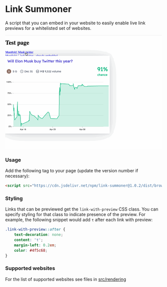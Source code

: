 # Link Summoner

A script that you can embed in your website  to easily enable live link previews for a whitelisted set of websites.

![](./media/manifold-link-summoner.gif)

### Usage

Add the following tag to your page (update the version number if necessary):

```html
<script src="https://cdn.jsdelivr.net/npm/link-summoner@1.0.2/dist/browser.min.js" type="module"></script>
```

### Styling

Links that can be previewed get the `link-with-preview` CSS class. You can specify styling for that class to indicate presence of the preview. For example, the following snippet would add `τ` after each link with preview:

```css
.link-with-preview::after {
	text-decoration: none;
	content: 'τ';
	margin-left: 0.2em;
	color: #4f5c68;
}
```

### Supported websites

For the list of supported websites see files in [src/rendering](./src/rendering) 

